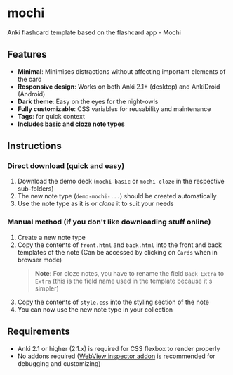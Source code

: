 # mochi

Anki flashcard template based on the flashcard app - Mochi

## Features

-   **Minimal**: Minimises distractions without affecting important elements of the card
-   **Responsive design**: Works on both Anki 2.1+ (desktop) and AnkiDroid (Android)
-   **Dark theme**: Easy on the eyes for the night-owls
-   **Fully customizable**: CSS variables for reusability and maintenance
-   **Tags**: for quick context
-   **Includes [basic](./mochi-basic) and [cloze](./mochi-cloze) note types**

## Instructions

### Direct download (quick and easy)

1. Download the demo deck (`mochi-basic` or `mochi-cloze` in the respective sub-folders)
2. The new note type (`demo-mochi-...`) should be created automatically
3. Use the note type as it is or _clone_ it to suit your needs

### Manual method (if you don't like downloading stuff online)

1. Create a new note type
2. Copy the contents of `front.html` and `back.html` into the front and back templates of the note (Can be accessed by clicking on `Cards` when in browser mode)
    > **Note**: For cloze notes, you have to rename the field `Back Extra` to `Extra` (this is the field name used in the template because it's simpler)
3. Copy the contents of `style.css` into the styling section of the note
4. You can now use the new note type in your collection

## Requirements

-   Anki 2.1 or higher (2.1.x) is required for CSS flexbox to render properly
-   No addons required ([WebView inspector addon](https://ankiweb.net/shared/info/31746032) is recommended for debugging and customizing)
